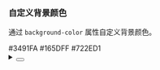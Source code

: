 ### 自定义背景颜色

通过 `background-color` 属性自定义背景颜色。

<div class="cell-demo vp-raw">
  <yc-space>
    <yc-tooltip
      content="This is tooltip content"
      background-color="#3491FA">
      <yc-button>#3491FA</yc-button>
    </yc-tooltip>
    <yc-tooltip
      content="This is tooltip content"
      background-color="#165DFF">
      <yc-button>#165DFF</yc-button>
    </yc-tooltip>
    <yc-tooltip
      content="This is tooltip content"
      background-color="#722ED1">
      <yc-button>#722ED1</yc-button>
    </yc-tooltip>
  </yc-space>
</div>

<details>
<summary>
 <button class="code-btn"  >
    <icon-code />
 </button>
</summary>

```vue
<template>
  <yc-space>
    <yc-tooltip
      content="This is tooltip content"
      background-color="#3491FA">
      <yc-button>#3491FA</yc-button>
    </yc-tooltip>
    <yc-tooltip
      content="This is tooltip content"
      background-color="#165DFF">
      <yc-button>#165DFF</yc-button>
    </yc-tooltip>
    <yc-tooltip
      content="This is tooltip content"
      background-color="#722ED1">
      <yc-button>#722ED1</yc-button>
    </yc-tooltip>
  </yc-space>
</template>
```

</details>
